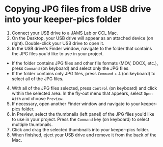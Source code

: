 # Copying JPG files from a USB drive into your keeper-pics folder

1. Connect your USB drive to a JAMS Lab or CCL Mac.
2. On the Desktop, your USB drive will appear as an attached device \(on right\). Double-click your USB drive to open it.
3. In the USB drive's Finder window, navigate to the folder that contains the JPG files you'd like to use in your project.
  * If the folder contains JPG files and other file formats \(MOV, DOCX, etc.\), press `Command` \(on keyboard\) and select only the JPG files.
  * If the folder contains only JPG files, press `Command` + `A` \(on keyboard\) to select all of the JPG files.

4. With all of the JPG files selected, press `Control` \(on keyboard\) and click within the selected area. In the fly-out menu that appears, select `Open With` and choose `Preview`.
5. If necessary, open another Finder window and navigate to your keeper-pics folder.
6. In Preview, select the thumbnails \(left panel\) of the JPG files you'd like to use in your project. Press the `Command` key \(on keyboard\) to select multiple thumbnails.
7. Click and drag the selected thumbnails into your keeper-pics folder.
8. When finished, eject your USB drive and remove it from the back of the Mac.

